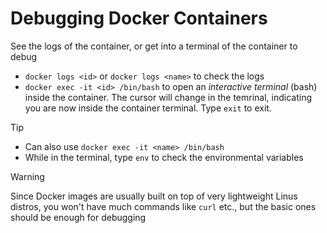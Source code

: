 # Debugging Docker Containers

See the logs of the container, or get into a terminal of the container to debug

- `docker logs <id>` or `docker logs <name>` to check the logs
- `docker exec -it <id> /bin/bash` to open an _interactive terminal_ (bash) inside the container. The cursor will change in the temrinal, indicating you are now inside the container terminal. Type `exit` to exit.

> [!TIP]
>
> - Can also use `docker exec -it <name> /bin/bash`
> - While in the terminal, type `env` to check the environmental variables

> [!WARNING]
> Since Docker images are usually built on top of very lightweight Linus distros, you won't have much commands like `curl` etc., but the basic ones should be enough for debugging
